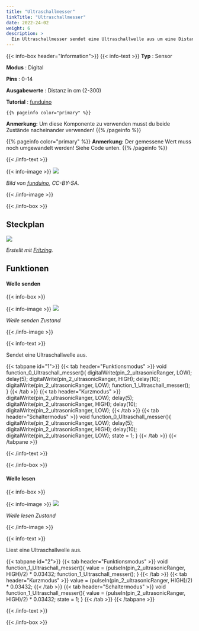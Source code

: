 ```yaml
---
title: "Ultraschallmesser"
linkTitle: "Ultraschallmesser"
date: 2022-24-02
weight: 6
description: >
  Ein Ultraschallmesser sendet eine Ultraschallwelle aus um eine Distanz zu messen.
---
```


{{< info-box header="Information">}}
{{< info-text >}}
  **Typ** : Sensor

  **Modus** : Digital

  **Pins** : 0-14

  **Ausgabewerte** : Distanz in cm (2-300)

  **Tutorial** : [funduino](https://funduino.de/nr-11-entfernungen-messen) 

    {{% pageinfo color="primary" %}}
**Anmerkung:** Um diese Komponente zu verwenden musst du beide Zustände nacheinander verwenden! 
{{% /pageinfo %}}

  {{% pageinfo color="primary" %}}
**Anmerkung:** Der gemessene Wert muss noch umgewandelt werden! Siehe Code unten.
{{% /pageinfo %}}

  {{< /info-text >}}

  {{< info-image >}}
   ![](https://funduinoshop.com/media/image/5d/e9/53/ultraschallsensor_hc-sr04_arduino_kompatibel_frontansicht.jpg)
   
   _Bild von [funduino](https://funduinoshop.com/media/image/5d/e9/53/ultraschallsensor_hc-sr04_arduino_kompatibel_frontansicht.jpg), CC-BY-SA._

  {{< /info-image >}}

{{< /info-box >}}

## Steckplan
![](/docs/connectionplan/steckplan_ultrasonicranger.png)
   
   _Erstellt mit [Fritzing](https://fritzing.org/)._

## Funktionen

#### Welle senden

{{< info-box >}}

  {{< info-image >}}
   ![](/docs/components/ultrasonicranger-sender.png)
   
   _Welle senden Zustand_

  {{< /info-image >}}

{{< info-text >}}

Sendet eine Ultraschallwelle aus. 
  
  {{< tabpane id="1">}}
  {{< tab header="Funktionsmodus" >}}
void function_0_Ultraschall_messer(){
digitalWrite(pin_2_ultrasonicRanger, LOW);
delay(5);
digitalWrite(pin_2_ultrasonicRanger, HIGH);
delay(10);
digitalWrite(pin_2_ultrasonicRanger, LOW);
function_1_Ultraschall_messer();
}
  {{< /tab >}}
  {{< tab header="Kurzmodus" >}}
digitalWrite(pin_2_ultrasonicRanger, LOW);
delay(5);
digitalWrite(pin_2_ultrasonicRanger, HIGH);
delay(10);
digitalWrite(pin_2_ultrasonicRanger, LOW);
  {{< /tab >}}
  {{< tab header="Schaltermodus" >}}
void function_0_Ultraschall_messer(){
digitalWrite(pin_2_ultrasonicRanger, LOW);
delay(5);
digitalWrite(pin_2_ultrasonicRanger, HIGH);
delay(10);
digitalWrite(pin_2_ultrasonicRanger, LOW);
state = 1;
}
  {{< /tab >}}
{{< /tabpane >}}

  {{< /info-text >}}

{{< /info-box >}}

#### Welle lesen

{{< info-box >}}

  {{< info-image >}}
   ![](/docs/components/ultrasonicranger-receiver.png)
   
   _Welle lesen Zustand_

  {{< /info-image >}}

{{< info-text >}}

Liest eine Ultraschallwelle aus.
  
  {{< tabpane id="2">}}
  {{< tab header="Funktionsmodus" >}}
void function_1_Ultraschall_messer(){
value = (pulseIn(pin_2_ultrasonicRanger, HIGH)/2) * 0.03432;
function_1_Ultraschall_messer();
}
  {{< /tab >}}
  {{< tab header="Kurzmodus" >}}
value = (pulseIn(pin_2_ultrasonicRanger, HIGH)/2) * 0.03432;
  {{< /tab >}}
  {{< tab header="Schaltermodus" >}}
void function_1_Ultraschall_messer(){
value = (pulseIn(pin_2_ultrasonicRanger, HIGH)/2) * 0.03432;
state = 1; 
}
  {{< /tab >}}
{{< /tabpane >}}

  {{< /info-text >}}

{{< /info-box >}}